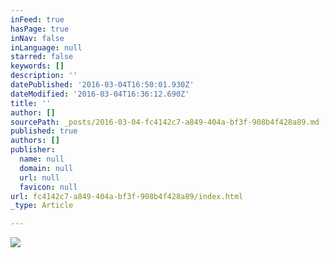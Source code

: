 ```yaml
---
inFeed: true
hasPage: true
inNav: false
inLanguage: null
starred: false
keywords: []
description: ''
datePublished: '2016-03-04T16:50:01.930Z'
dateModified: '2016-03-04T16:36:12.690Z'
title: ''
author: []
sourcePath: _posts/2016-03-04-fc4142c7-a849-404a-bf3f-908b4f428a89.md
published: true
authors: []
publisher:
  name: null
  domain: null
  url: null
  favicon: null
url: fc4142c7-a849-404a-bf3f-908b4f428a89/index.html
_type: Article

---
```

![](https://the-grid-user-content.s3-us-west-2.amazonaws.com/1b2880b3-7dd8-44fd-bd38-7198ee2d6b6f.jpg)